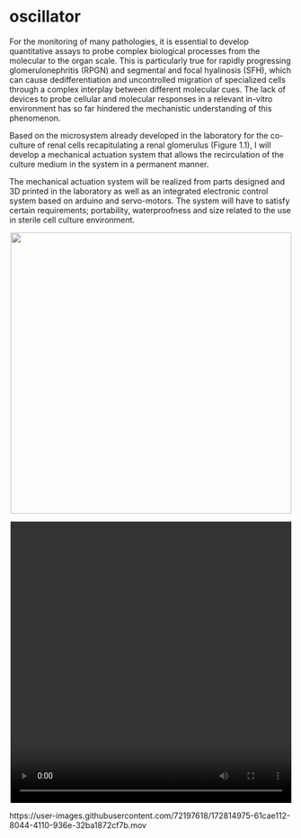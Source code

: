# oscillator

For the monitoring of many pathologies, it is essential to develop quantitative assays to probe complex biological processes from the molecular to the organ scale. This is particularly true for rapidly progressing glomerulonephritis (RPGN) and segmental and focal hyalinosis (SFH), which can cause dedifferentiation and uncontrolled migration of specialized cells through a complex interplay between different molecular cues. The lack of devices to probe cellular and molecular responses in a relevant in-vitro environment has so far hindered the mechanistic understanding of this phenomenon.


Based on the microsystem already developed in the laboratory for the co-culture of renal cells recapitulating a renal glomerulus (Figure 1.1), I will develop a mechanical actuation system that allows the recirculation of the culture medium in the system in a permanent manner.


The mechanical actuation system will be realized from parts designed and 3D printed in the laboratory as well as an integrated electronic control system based on arduino and servo-motors.
The system will have to satisfy certain requirements; portability, waterproofness and size related to the use in sterile cell culture environment. 

<p align="center">
<img src="https://github.com/LaboratoryOpticsBiosciences/oscillator/blob/main/IMG_0414.png" width="500" height="500">
</p>

<p align="center">
<video src="https://user-images.githubusercontent.com/72197618/172814975-61cae112-8044-4110-936e-32ba1872cf7b.mov" width="500" height="500">
</p>
https://user-images.githubusercontent.com/72197618/172814975-61cae112-8044-4110-936e-32ba1872cf7b.mov

